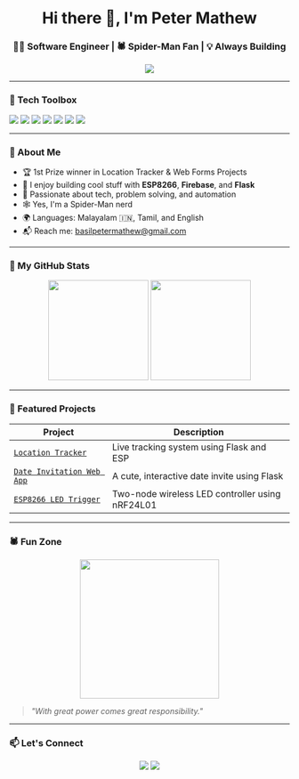<h1 align="center">Hi there 👋, I'm Peter Mathew</h1>
<h3 align="center">🧑‍💻 Software Engineer | 🕷️ Spider-Man Fan | 💡 Always Building</h3>

<p align="center">
  <img src="https://readme-typing-svg.demolab.com/?lines=Creative+Developer;Python+%7C+React+%7C+Flask+Enthusiast;IoT+%26+Embedded+Explorer;Loves+Tech+%26+Spidey+Stuff!&center=true&width=500&height=45&color=F75C7E&vCenter=true&pause=1000" />
</p>

---

### 🧰 Tech Toolbox

<p align="left">
  <img src="https://img.shields.io/badge/Python-3670A0?style=for-the-badge&logo=python&logoColor=white"/>
  <img src="https://img.shields.io/badge/Flask-black?style=for-the-badge&logo=flask&logoColor=white"/>
  <img src="https://img.shields.io/badge/React-61DAFB?style=for-the-badge&logo=react&logoColor=black"/>
  <img src="https://img.shields.io/badge/Firebase-ffca28?style=for-the-badge&logo=firebase&logoColor=black"/>
  <img src="https://img.shields.io/badge/MongoDB-4DB33D?style=for-the-badge&logo=mongodb&logoColor=white"/>
  <img src="https://img.shields.io/badge/Arduino-00979D?style=for-the-badge&logo=arduino&logoColor=white"/>
  <img src="https://img.shields.io/badge/ESP8266-0033A0?style=for-the-badge&logo=espressif&logoColor=white"/>
</p>

---

### 🌟 About Me

- 🏆 1st Prize winner in Location Tracker & Web Forms Projects  
- 🧪 I enjoy building cool stuff with **ESP8266**, **Firebase**, and **Flask**  
- 🧠 Passionate about tech, problem solving, and automation  
- 🕸️ Yes, I'm a Spider-Man nerd  
- 🌍 Languages: Malayalam 🇮🇳, Tamil, and English  
- 📬 Reach me: basilpetermathew@gmail.com  

---

### 🚀 My GitHub Stats

<p align="center">
  <img src="https://github-readme-stats.vercel.app/api?username=peter00123&show_icons=true&theme=tokyonight" height="180px"/>
  <img src="https://github-readme-streak-stats.herokuapp.com/?user=peter00123&theme=tokyonight" height="180px"/>
</p>

---

### 🎯 Featured Projects

| Project | Description |
|--------|-------------|
| [`Location Tracker`](https://github.com/peter00123/location-tracker) | Live tracking system using Flask and ESP |
| [`Date Invitation Web App`](https://github.com/peter00123/ask-them-out) | A cute, interactive date invite using Flask |
| [`ESP8266 LED Trigger`](#) | Two-node wireless LED controller using nRF24L01 |

---

### 🕷️ Fun Zone

<p align="center">
  <img src="https://media.giphy.com/media/J1X1udT9FZ7r6HcKuv/giphy.gif" width="250px">
</p>

> *"With great power comes great responsibility."*

---

### 📫 Let's Connect

<p align="center">
  <a href="mailto:basilpetermathew@gmail.com"><img src="https://img.shields.io/badge/Gmail-D14836?style=for-the-badge&logo=gmail&logoColor=white"/></a>
  <a href="https://github.com/peter00123"><img src="https://img.shields.io/badge/GitHub-100000?style=for-the-badge&logo=github&logoColor=white"/></a>
</p>
